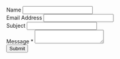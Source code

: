 <article id="contact-container">
<div class="article">
    <form autocomplete="on" action="">
        <div>
            <div class="form-item field text">
                <label class="title" for="name_field">Name</label>
                <input class="field-element" type="text" id="name_field">
            </div>
            <div class="form-item field text">
                <label class="title" for="email_field">Email Address</label>
                <input class="field-element" name="email" x-autocompletetype="email" type="text" spellcheck="false" id="email_field">
            </div>
            <div class="form-item field text">
                <label class="title" for="subject_field">Subject</label>
                <input class="field-element text" type="text" id="subject_field">
            </div>
            <div class="form-item field textarea required">
                <label class="title" for="info_field">Message <span class="required">*</span></label>
                <textarea class="field-element" id="info_field"></textarea>
            </div>
        </div>
        <div class="form-button-wrapper">
            <input class="button" type="submit" value="Submit">
        </div>
    </form>
</div>
</article>
